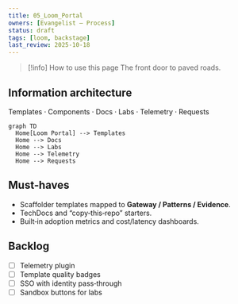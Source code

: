 ```yaml
---
title: 05_Loom_Portal
owners: [Evangelist — Process]
status: draft
tags: [loom, backstage]
last_review: 2025-10-18
---
```


> [!info] How to use this page
> The front door to paved roads.

## Information architecture
Templates · Components · Docs · Labs · Telemetry · Requests

```mermaid
graph TD
  Home[Loom Portal] --> Templates
  Home --> Docs
  Home --> Labs
  Home --> Telemetry
  Home --> Requests
```

## Must‑haves
- Scaffolder templates mapped to **Gateway / Patterns / Evidence**.
- TechDocs and “copy‑this‑repo” starters.
- Built‑in adoption metrics and cost/latency dashboards.

## Backlog
- [ ] Telemetry plugin
- [ ] Template quality badges
- [ ] SSO with identity pass‑through
- [ ] Sandbox buttons for labs
